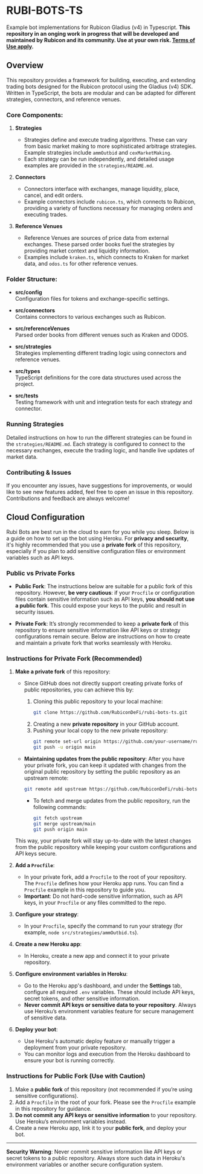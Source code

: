 # **RUBI-BOTS-TS**
Example bot implementations for Rubicon Gladius (v4) in Typescript. **This repository in an onging work in progress that will be developed and maintained by Rubicon and its community. Use at your own risk. [Terms of Use apply](https://rubicon.finance/terms).**

## Overview
This repository provides a framework for building, executing, and extending trading bots designed for the Rubicon protocol using the Gladius (v4) SDK. Written in TypeScript, the bots are modular and can be adapted for different strategies, connectors, and reference venues.

### **Core Components:**

1. **Strategies**
   - Strategies define and execute trading algorithms. These can vary from basic market making to more sophisticated arbitrage strategies. Example strategies include `ammOutbid` and `cexMarketMaking`.
   - Each strategy can be run independently, and detailed usage examples are provided in the `strategies/README.md`.

2. **Connectors**
   - Connectors interface with exchanges, manage liquidity, place, cancel, and edit orders.
   - Example connectors include `rubicon.ts`, which connects to Rubicon, providing a variety of functions necessary for managing orders and executing trades.

3. **Reference Venues**
   - Reference Venues are sources of price data from external exchanges. These parsed order books fuel the strategies by providing market context and liquidity information.
   - Examples include `kraken.ts`, which connects to Kraken for market data, and `odos.ts` for other reference venues.

### **Folder Structure:**

- **src/config**  
  Configuration files for tokens and exchange-specific settings.
  
- **src/connectors**  
  Contains connectors to various exchanges such as Rubicon.
  
- **src/referenceVenues**  
  Parsed order books from different venues such as Kraken and ODOS.
  
- **src/strategies**  
  Strategies implementing different trading logic using connectors and reference venues.
  
- **src/types**  
  TypeScript definitions for the core data structures used across the project.

- **src/tests**  
  Testing framework with unit and integration tests for each strategy and connector.

### **Running Strategies**

Detailed instructions on how to run the different strategies can be found in the `strategies/README.md`. Each strategy is configured to connect to the necessary exchanges, execute the trading logic, and handle live updates of market data.

### **Contributing & Issues**

If you encounter any issues, have suggestions for improvements, or would like to see new features added, feel free to open an issue in this repository. Contributions and feedback are always welcome!

## Cloud Configuration

Rubi Bots are best run in the cloud to earn for you while you sleep. Below is a guide on how to set up the bot using Heroku. For **privacy and security**, it's highly recommended that you use a **private fork** of this repository, especially if you plan to add sensitive configuration files or environment variables such as API keys.

### Public vs Private Forks

- **Public Fork**: The instructions below are suitable for a public fork of this repository. However, **be very cautious**: if your `Procfile` or configuration files contain sensitive information such as API keys, **you should not use a public fork**. This could expose your keys to the public and result in security issues.
  
- **Private Fork**: It’s strongly recommended to keep a **private fork** of this repository to ensure sensitive information like API keys or strategy configurations remain secure. Below are instructions on how to create and maintain a private fork that works seamlessly with Heroku.

### Instructions for Private Fork (Recommended)

1. **Make a private fork** of this repository:
   - Since GitHub does not directly support creating private forks of public repositories, you can achieve this by:
     1. Cloning this public repository to your local machine:
        ```bash
        git clone https://github.com/RubiconDeFi/rubi-bots-ts.git
        ```
     2. Creating a new **private repository** in your GitHub account.
     3. Pushing your local copy to the new private repository:
        ```bash
        git remote set-url origin https://github.com/your-username/rubi-bots-ts-private.git
        git push -u origin main
        ```

   - **Maintaining updates from the public repository**: After you have your private fork, you can keep it updated with changes from the original public repository by setting the public repository as an upstream remote:
     ```bash
     git remote add upstream https://github.com/RubiconDeFi/rubi-bots-ts.git
     ```
     - To fetch and merge updates from the public repository, run the following commands:
       ```bash
       git fetch upstream
       git merge upstream/main
       git push origin main
       ```

   This way, your private fork will stay up-to-date with the latest changes from the public repository while keeping your custom configurations and API keys secure.

2. **Add a `Procfile`**:
   - In your private fork, add a `Procfile` to the root of your repository. The `Procfile` defines how your Heroku app runs. You can find a `Procfile` example in this repository to guide you.
   - **Important**: Do not hard-code sensitive information, such as API keys, in your `Procfile` or any files committed to the repo.

3. **Configure your strategy**:
   - In your `Procfile`, specify the command to run your strategy (for example, `node src/strategies/ammOutbid.ts`).
   
4. **Create a new Heroku app**:
   - In Heroku, create a new app and connect it to your private repository.

5. **Configure environment variables in Heroku**:
   - Go to the Heroku app's dashboard, and under the **Settings** tab, configure all required `.env` variables. These should include API keys, secret tokens, and other sensitive information.
   - **Never commit API keys or sensitive data to your repository**. Always use Heroku’s environment variables feature for secure management of sensitive data.

6. **Deploy your bot**:
   - Use Heroku's automatic deploy feature or manually trigger a deployment from your private repository.
   - You can monitor logs and execution from the Heroku dashboard to ensure your bot is running correctly.

### Instructions for Public Fork (Use with Caution)

1. Make a **public fork** of this repository (not recommended if you’re using sensitive configurations).
2. Add a `Procfile` in the root of your fork. Please see the `Procfile` example in this repository for guidance.
3. **Do not commit any API keys or sensitive information** to your repository. Use Heroku’s environment variables instead.
4. Create a new Heroku app, link it to your **public fork**, and deploy your bot.

---

**Security Warning**: Never commit sensitive information like API keys or secret tokens to a public repository. Always store such data in Heroku's environment variables or another secure configuration system.

